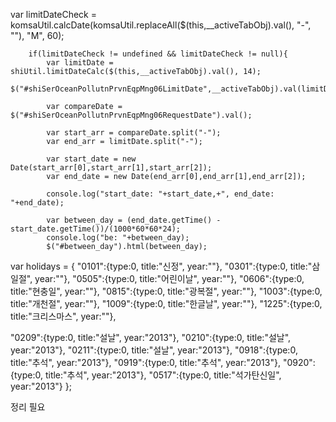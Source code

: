 var limitDateCheck = komsaUtil.calcDate(komsaUtil.replaceAll($(this,__activeTabObj).val(), "-", ""), "M", 60);

```
	if(limitDateCheck != undefined && limitDateCheck != null){
		var limitDate = shiUtil.limitDateCalc($(this,__activeTabObj).val(), 14);
		$("#shiSerOceanPollutnPrvnEqpMng06LimitDate",__activeTabObj).val(limitDate);

		var compareDate = $("#shiSerOceanPollutnPrvnEqpMng06RequestDate").val();

		var start_arr = compareDate.split("-");
		var end_arr = limitDate.split("-");

		var start_date = new Date(start_arr[0],start_arr[1],start_arr[2]);
		var end_date = new Date(end_arr[0],end_arr[1],end_arr[2]);

		console.log("start_date: "+start_date,+", end_date: "+end_date);

		var between_day = (end_date.getTime() - start_date.getTime())/(1000*60*60*24);
		console.log("be: "+between_day);
		$("#between_day").html(between_day);

```

var holidays = {
"0101":{type:0, title:"신정", year:""},
"0301":{type:0, title:"삼일절", year:""},
"0505":{type:0, title:"어린이날", year:""},
"0606":{type:0, title:"현충일", year:""},
"0815":{type:0, title:"광복절", year:""},
"1003":{type:0, title:"개천절", year:""},
"1009":{type:0, title:"한글날", year:""},
"1225":{type:0, title:"크리스마스", year:""},

"0209":{type:0, title:"설날", year:"2013"},
"0210":{type:0, title:"설날", year:"2013"},
"0211":{type:0, title:"설날", year:"2013"},
"0918":{type:0, title:"추석", year:"2013"},
"0919":{type:0, title:"추석", year:"2013"},
"0920":{type:0, title:"추석", year:"2013"},
"0517":{type:0, title:"석가탄신일", year:"2013"}
};

정리 필요